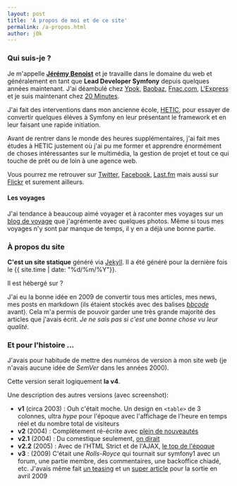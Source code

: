 ```yaml
---
layout: post
title: 'À propos de moi et de ce site'
permalink: /a-propos.html
author: j0k
---
```


### Qui suis-je ?

Je m'appelle **[Jérémy Benoist](http://www.j0k3r.net)** et je travaille dans le domaine du web et généralement en tant que **Lead Developer Symfony** depuis quelques années maintenant.
J'ai déambulé chez [Ypok](http://www.ypok.com/), [Baobaz](http://www.baobaz.com/), [Fnac.com](https://www.fnac.com), [L'Express](http://www.lexpress.Fr) et je suis maintenant chez [20 Minutes](http://www.20minutes.fr).

J'ai fait des interventions dans mon ancienne école, [HETIC](http://www.hetic.net/), pour essayer de convertir quelques élèves à Symfony en leur présentant le framework et en leur faisant une rapide initiation.

Avant de rentrer dans le monde des heures supplémentaires, j'ai fait mes études à HETIC justement où j'ai pu me former et apprendre énormément de choses intéressantes sur le multimédia, la gestion de projet et tout ce qui touche de prêt ou de loin à une agence web.

Vous pourrez me retrouver sur [Twitter](https://twitter.com/j0k), [Facebook](https://www.facebook.com/jeremy.benoist), [Last.fm](http://www.lastfm.fr/user/j0k3r_n0ir) mais aussi sur [Flickr](http://www.flickr.com/photos/j0k/) et surement ailleurs.

#### Les voyages

J'ai tendance à beaucoup aimé voyager et à raconter mes voyages sur un [blog de voyage](https://wildtrip.blog) que j'agrémente avec quelques photos. Même si tous mes voyages n'y sont par manque de temps, il y en a déjà une bonne partie.

### À propos du site
**C'est un site statique** généré via [Jekyll](https://jekyllrb.com/). Il a été généré pour la dernière fois le {{ site.time | date: "%d/%m/%Y"}}.

Il est hébergé sur ?

J'ai eu la bonne idée en 2009 de convertir tous mes articles, mes news, mes posts en markdown (ils étaient stockés avec des balises [*bbcode*](https://fr.wikipedia.org/wiki/BBCode) avant). Cela m'a permis de pouvoir garder une très grande majorité des articles que j'avais écrit. *Je ne sais pas si c'est une bonne chose vu leur qualité*.

### Et pour l'histoire ...

J'avais pour habitude de mettre des numéros de version à mon site web (je n'avais aucune idée de *SemVer* dans les années 2000).

Cette version serait logiquement **la v4**.

Une description des autres versions (avec screenshot):

 - **v1** (circa 2003) : Ouh c'était moche. Un design en `<table>` de 3 colonnes, ultra *hype* pour l'époque avec l'affichage de l'heure en temps réel et du nombre total de visiteurs
 - **v2** (2004) : Complètement ré-écrite avec [plein de nouveautés](/la-v2-est-publique.html)
 - **v2.1** (2004) : Du comestique seulement, [on dirait](/v2-1-is-out.html)
 - **v2.2** (2005) : Avec de l'HTML Strict et de l'AJAX, [le top de l'époque](/j0k3r-n3t-v2-2-launched.html)
 - **v3** : (2009) C'était une *Rolls-Royce* qui tournait sur symfony1 avec un forum, une partie membre, des commentaires, une backoffice chiadé, etc. J'avais même fait [un teasing](/teasing-v3-0.html) et un [super article](/vous-ne-revez-pas-vous-etes-bien-sur-la-v3.html) pour la sortie en avril 2009
